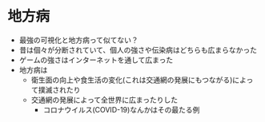 # 地方病

- 最強の可視化と地方病って似てない？
- 昔は個々が分断されていて、個人の強さや伝染病はどちらも広まらなかった
- ゲームの強さはインターネットを通して広まった
- 地方病は
  - 衛生面の向上や食生活の変化(これは交通網の発展にもつながる)によって撲滅されたり
  - 交通網の発展によって全世界に広まったりした
    - コロナウイルス(COVID-19)なんかはその最たる例

